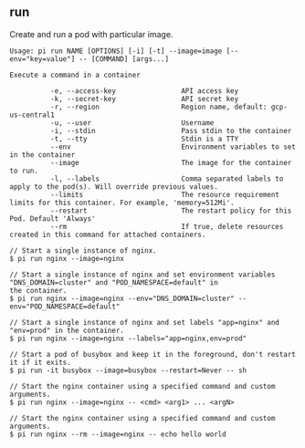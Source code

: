 run
------------------------------
Create and run a pod with particular image.

    Usage: pi run NAME [OPTIONS] [-i] [-t] --image=image [--env="key=value"] -- [COMMAND] [args...]

    Execute a command in a container

              -e, --access-key                API access key
              -k, --secret-key                API secret key
              -r, --region                    Region name, default: gcp-us-central1
              -u, --user                      Username
              -i, --stdin                     Pass stdin to the container
              -t, --tty                       Stdin is a TTY
              --env                           Environment variables to set in the container
              --image                         The image for the container to run.
              -l, --labels                    Comma separated labels to apply to the pod(s). Will override previous values.
              --limits                        The resource requirement limits for this container. For example, 'memory=512Mi'.
              --restart                       The restart policy for this Pod. Default 'Always'
              --rm                            If true, delete resources created in this command for attached containers.

```
// Start a single instance of nginx.
$ pi run nginx --image=nginx

// Start a single instance of nginx and set environment variables "DNS_DOMAIN=cluster" and "POD_NAMESPACE=default" in
the container.
$ pi run nginx --image=nginx --env="DNS_DOMAIN=cluster" --env="POD_NAMESPACE=default"

// Start a single instance of nginx and set labels "app=nginx" and "env=prod" in the container.
$ pi run nginx --image=nginx --labels="app=nginx,env=prod"

// Start a pod of busybox and keep it in the foreground, don't restart it if it exits.
$ pi run -it busybox --image=busybox --restart=Never -- sh

// Start the nginx container using a specified command and custom arguments.
$ pi run nginx --image=nginx -- <cmd> <arg1> ... <argN>

// Start the nginx container using a specified command and custom arguments.
$ pi run nginx --rm --image=nginx -- echo hello world
```
